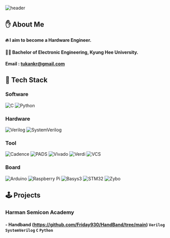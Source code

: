 <!-- ## Hi there 👋 -->

<!--
**Friday930/Friday930** is a ✨ _special_ ✨ repository because its `README.md` (this file) appears on your GitHub profile.

Here are some ideas to get you started:

- 🔭 I’m currently working on ...
- 🌱 I’m currently learning ...
- 👯 I’m looking to collaborate on ...
- 🤔 I’m looking for help with ...
- 💬 Ask me about ...
- 📫 How to reach me: ...
- 😄 Pronouns: ...
- ⚡ Fun fact: ...
-->

<!-- Header -->

![header](https://capsule-render.vercel.app/api?type=waving&color=auto&height=300&section=header&text=Good%20to%20see%20you👋&fontSize=90)

<!-- Body -->

## ✋ About Me
#### :fire: I aim to become a Hardware Engineer.
#### 👨‍🎓 Bachelor of Electronic Engineering, Kyung Hee University.
#### Email : tukankr@gmail.com

## 🧱 Tech Stack
### Software
![C](https://img.shields.io/badge/Lang-C-2AD8E8?style=for-the-badge)
![Python](https://img.shields.io/badge/Lang-Python-3776AB?style=for-the-badge)

### Hardware
![Verilog](https://img.shields.io/badge/HDL-Verilog-ff5722?style=for-the-badge)
![SystemVerilog](https://img.shields.io/badge/HDL-SystemVerilog-ff9800?style=for-the-badge)

### Tool
![Cadence](https://img.shields.io/badge/Tool-Cadence-E92F1A?style=for-the-badge)
![PADS](https://img.shields.io/badge/Tool-PADS-3D0AE4?style=for-the-badge)
![Vivado](https://img.shields.io/badge/Tool-Vivado-904cab?style=for-the-badge&logo=&logoColor=white)
![Verdi](https://img.shields.io/badge/Tool-Verdi-00C853?style=for-the-badge)
![VCS](https://img.shields.io/badge/Tool-VCS-00695C?style=for-the-badge)

### Board
![Arduino](https://img.shields.io/badge/Board-Arduino-00979C?style=for-the-badge)
![Raspberry Pi](https://img.shields.io/badge/Board-RaspberryPi-C51A4A?style=for-the-badge)
![Basys3](https://img.shields.io/badge/Board-Basys3-0535c6?style=for-the-badge)
![STM32](https://img.shields.io/badge/Board-STM32-003057?style=for-the-badge)
![Zybo](https://img.shields.io/badge/Board-Zybo-03b335?style=for-the-badge)

## 🕹️ Projects
### Harman Semicon Academy
#### - Handband (https://github.com/Friday930/HandBand/tree/main) `Verilog` `SystemVerilog` `C` `Python`



